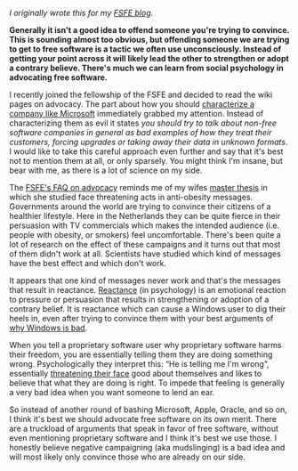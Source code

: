 <!--
title: Advocacy doesn't work if you tell someone they're wrong 
categories: english, free_software
-->
*I originally wrote this for my [FSFE blog](http://blogs.fsfe.org/jelle/).*

**Generally it isn't a good idea to offend someone you're trying to
convince. This is sounding almost too obvious, but offending someone we are
trying to get to free software is a tactic we often use unconsciously. Instead
of getting your point across it will likely lead the other to strengthen or
adopt a contrary believe. There's much we can learn from social psychology in
advocating free software.**

I recently joined the fellowship of the FSFE and decided to read the wiki pages
on advocacy.  The part about how you should [characterize a company like
Microsoft](http://wiki.fsfe.org/Advocacy_faq_en) immediately grabbed my
attention. Instead of characterizing them as evil it states _you should try to
talk about non-free software companies in general as bad examples of how they
treat their customers, forcing upgrades or taking away their data in unknown
formats_. I would like to take this careful approach even further and say that
it's best not to mention them at all, or only sparsely. You might think I'm
insane, but bear with me, as there is a lot of science on my side.

The [FSFE's FAQ on advocacy](http://wiki.fsfe.org/Advocacy_faq_en) reminds me
of my wifes [master
thesis](http://essay.utwente.nl/57632/1/scriptie_ten_Broeke.pdf) in which she
studied face threatening acts in anti-obesity messages.  Governments around the
world are trying to convince their citizens of a healthier lifestyle. Here in
the Netherlands they can be quite fierce in their persuasion with TV
commercials which makes the intended audience (i.e. people with obesity, or
smokers) feel uncomfortable. There's been quite a lot of research on the effect
of these campaigns and it turns out that most of them didn't work at all.
Scientists have studied which kind of messages have the best effect and which
don't work.

It appears that one kind of messages never work and that's the messages that
result in reactance.
[Reactance](http://en.wikipedia.org/wiki/Reactance_%28psychology%29)
(in psychology)  is an emotional reaction to pressure or persuasion that
results in strengthening or adoption of  a contrary belief. It is reactance
which can cause a Windows user to dig their heels in, even after trying to
convince them with your best arguments of
[why Windows is bad](http://en.windows7sins.org/).

When you tell a proprietary software user why proprietary software harms their
freedom, you are essentially telling them they are doing something wrong.
Psychologically they interpret this: “He is telling me I'm wrong”, essentially
[threatening their face](http://en.wikipedia.org/wiki/Politeness_theory)
good about themselves and likes to believe that what they are doing is right.
To impede that feeling is generally a very bad idea when you want someone to
lend an ear.

So instead of another round of bashing Microsoft, Apple, Oracle, and so on, I
think it's best we should advocate free software on its own merit. There are a
truckload of arguments that speak in favor of free software, without even
mentioning proprietary software and I think it's best we use those. I honestly
believe negative campaigning (aka mudslinging) is a bad idea and will most
likely only convince those who are already on our side.
